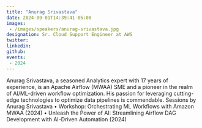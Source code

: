 ```yaml
---
title: "Anurag Srivastava"
date: 2024-09-01T14:39:41-05:00
images: 
 - /images/speakers/anurag-srivastava.jpg
designation: Sr. Cloud Support Engineer at AWS
twitter: 
linkedin: 
github: 
events:
 - 2024
---
```


Anurag Srivastava, a seasoned Analytics expert with 17 years of experience, is an Apache Airflow (MWAA) SME and a pioneer in the realm of AI/ML-driven workflow optimization. His passion for leveraging cutting-edge technologies to optimize data pipelines is commendable.
Sessions by Anurag Srivastava
• Workshop: Orchestrating ML Workflows with Amazon MWAA (2024)
• Unleash the Power of AI: Streamlining Airflow DAG Development with AI-Driven Automation (2024)